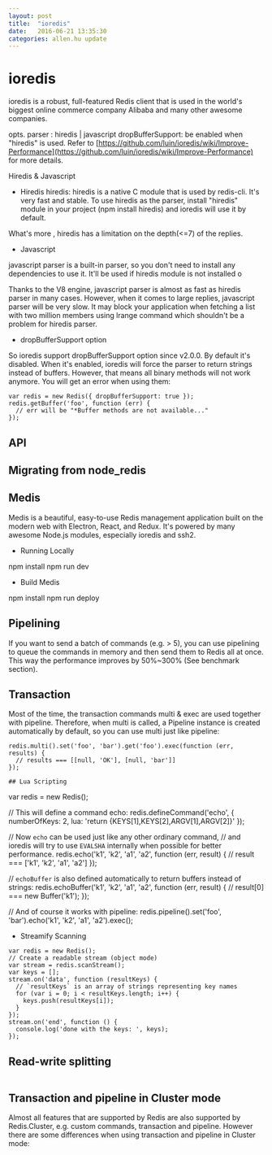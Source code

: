 ```yaml
---
layout: post
title:  "ioredis"
date:   2016-06-21 13:35:30
categories: allen.hu update
---
```


#  ioredis

ioredis is a robust, full-featured Redis client that is used in the world's biggest online commerce company Alibaba and many other awesome companies.

opts.
parser :  hiredis | javascript
dropBufferSupport: be enabled when "hiredis" is used. Refer to [https://github.com/luin/ioredis/wiki/Improve-Performance](https://github.com/luin/ioredis/wiki/Improve-Performance) for more details.


Hiredis & Javascript

* Hiredis
hiredis: hiredis is a native C module that is used by redis-cli. It's very fast and stable. To use hiredis as the parser, install "hiredis" module in your project (npm install hiredis) and ioredis will use it by default.

What's more , hiredis has a limitation on the depth(<=7) of the replies.

* Javascript

javascript parser is a built-in parser, so you don't need to install any dependencies to use it. It'll be used if hiredis module is not installed o

Thanks to the V8 engine, javascript parser is almost as fast as hiredis parser in many cases. However, when it comes to large replies, javascript parser will be very slow. It may block your application when fetching a list with two million members using lrange command which shouldn't be a problem for hiredis parser.

* dropBufferSupport option

So ioredis support dropBufferSupport option since v2.0.0. By default it's disabled. When it's enabled, ioredis will force the parser to return strings instead of buffers. However, that means all binary methods will not work anymore. You will get an error when using them:

```
var redis = new Redis({ dropBufferSupport: true });
redis.getBuffer('foo', function (err) {
  // err will be "*Buffer methods are not available..."
});
```

## API

## Migrating from node_redis

## Medis

Medis is a beautiful, easy-to-use Redis management application built on the modern web with Electron, React, and Redux. It's powered by many awesome Node.js modules, especially ioredis and ssh2.

* Running Locally

npm  install
npm run dev

* Build Medis

npm install
npm run deploy

## Pipelining

If you want to send a batch of commands (e.g. > 5), you can use pipelining to queue the commands in memory and then send them to Redis all at once. This way the performance improves by 50%~300% (See benchmark section).

## Transaction

Most of the time, the transaction commands multi & exec are used together with pipeline. Therefore, when multi is called, a Pipeline instance is created automatically by default, so you can use multi just like pipeline:

```
redis.multi().set('foo', 'bar').get('foo').exec(function (err, results) {
  // results === [[null, 'OK'], [null, 'bar']]
});

## Lua Scripting

```
var redis = new Redis();

// This will define a command echo:
redis.defineCommand('echo', {
  numberOfKeys: 2,
  lua: 'return {KEYS[1],KEYS[2],ARGV[1],ARGV[2]}'
});

// Now `echo` can be used just like any other ordinary command,
// and ioredis will try to use `EVALSHA` internally when possible for better performance.
redis.echo('k1', 'k2', 'a1', 'a2', function (err, result) {
  // result === ['k1', 'k2', 'a1', 'a2']
});

// `echoBuffer` is also defined automatically to return buffers instead of strings:
redis.echoBuffer('k1', 'k2', 'a1', 'a2', function (err, result) {
  // result[0] === new Buffer('k1');
});

// And of course it works with pipeline:
redis.pipeline().set('foo', 'bar').echo('k1', 'k2', 'a1', 'a2').exec();

* Streamify Scanning

```
var redis = new Redis();
// Create a readable stream (object mode)
var stream = redis.scanStream();
var keys = [];
stream.on('data', function (resultKeys) {
  // `resultKeys` is an array of strings representing key names
  for (var i = 0; i < resultKeys.length; i++) {
    keys.push(resultKeys[i]);
  }
});
stream.on('end', function () {
  console.log('done with the keys: ', keys);
});

```

## Read-write splitting

```
```

## Transaction and pipeline in Cluster mode

Almost all features that are supported by Redis are also supported by Redis.Cluster, e.g. custom commands, transaction and pipeline. However there are some differences when using transaction and pipeline in Cluster mode:





